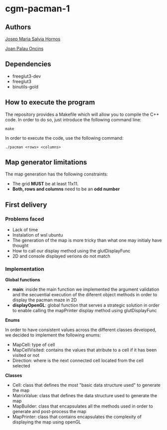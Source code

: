 # cgm-pacman-1

## Authors
[Josep Maria Salvia Hornos](https://github.com/josalhor)

[Joan Palau Oncins](https://github.com/JoanPalau)

## Dependencies
- freeglut3-dev
- freeglut3
- binutils-gold

## How to execute the program
The repository provides a Makefile which will allow you to compile the C++ code. In order to do so, just introduce the following command line:

`make`

In order to execute the code, use the following command:

`./pacman <rows> <columns>`

## Map generator limitations
The map generation has the following constraints:
- The grid **MUST** be at least 11x11.
- **Both, rows and columns** need to be an **odd number**

## First delivery

### Problems faced
- Lack of time
- Instalation of wsl ubuntu
- The generation of the map is more tricky than what one may initialy have thought
- How to call our display method using the glutDisplayFunc
- 2D and console displayed verions do not match

### Implementation
**Global functions**

- **main**: inside the main function we implemented the argument validation and the secuential execution of the diferent object methods in order to display the pacman maze in 2D
- **displayOpenGL**: global function that serves a strategic solution in order to enable calling the mapPrinter display method using glutDisplayFunc

**Enums**

In order to have consistent values across the different classes developed, we decided to implement the following enums:
- MapCell: type of cell
- MapCellVisited: contains the values that atribute to a cell if it has been visited or not
- Direction: where is the next connected cell located from the cell selected

**Classes**
- Cell: class that defines the most "basic data structure used" to generate the map
- MatrixValue: class that defines the data structure used to generate the map
- MapBuilder: class that encapsulates all the methods used in order to generate and post-process the map
- MapPrinter: class that contains encapsulates the complexity of displaying the map using openGL
